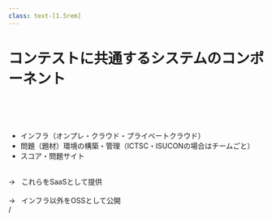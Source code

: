 ```yaml
---
class: text-[1.5rem]
---
```


# コンテストに共通するシステムのコンポーネント

<br />
<br />
<br />

- インフラ（オンプレ・クラウド・プライベートクラウド）
- 問題（題材）環境の構築・管理（ICTSC・ISUCONの場合はチームごと）
- スコア・問題サイト

<br />

<div class="text-3xl text-[red]">
<div v-click="1">
→&nbsp;&nbsp;
これらを<span class="text-5xl">SaaS</span>として提供
</div>
<br />
<div v-click="2">
→&nbsp;&nbsp;
インフラ以外を<span class="text-5xl">OSS</span>として公開
</div>
</div>

<div
  class="absolute bottom-[1rem] right-[1rem] text-[1rem] z-20"
>
  <SlideCurrentNo /> / <SlidesTotal />
</div>

<!--
このようになります。

これらのシステムを

- SaaSとして提供
- インフラ以外のコンポーネントをOSSとして公開

することで、気軽にコンテストを開催できるようになると考えました。
-->